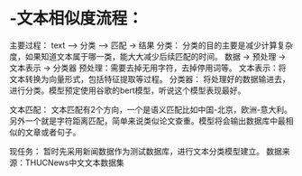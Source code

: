 # -文本相似度流程：
	


主要过程： text ——> 分类 ——> 匹配 -> 结果
分类：
  分类的目的主要是减少计算复杂度，如果知道文本属于哪一类，能大大减少后续匹配的时间。
  数据 -> 预处理 -> 文本表示 -> 分类器
  预处理：需要去掉无用字符，去掉停用词等。
  文本表示：将文本转换为向量形式，包括特征提取等过程。
  分类器： 将处理好的数据输进去，进行分类。模型预定使用谷歌的bert模型，听说这个模型表现最好。

文本匹配：
	文本匹配有2个方向，一个是语义匹配比如中国-北京，欧洲-意大利。另外一个就是字符距离匹配，简单来说类似论文查重。模型将会输出数据库中最相似的文章或者句子。

现任务：
	暂时先采用新闻数据作为测试数据库，进行文本分类模型建立。
数据来源：THUCNews中文文本数据集
	
